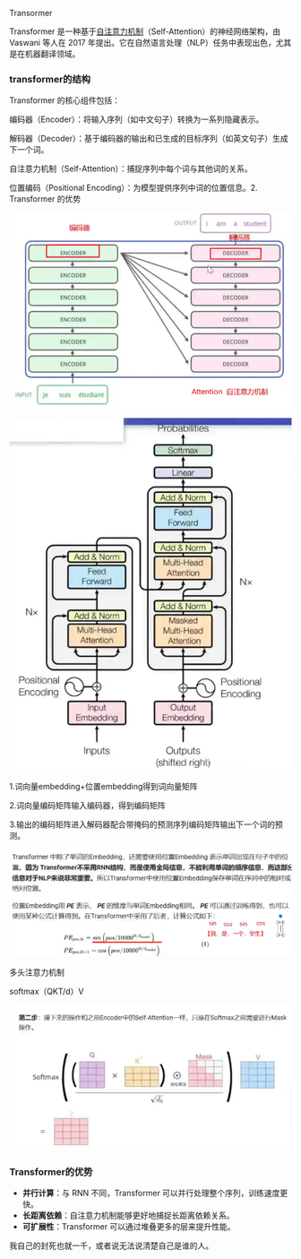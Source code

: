 Transormer

Transformer 是一种基于[自注意力机制](https://so.csdn.net/so/search?q=自注意力机制&spm=1001.2101.3001.7020)（Self-Attention）的神经网络架构，由 Vaswani 等人在 2017 年提出。它在自然语言处理（NLP）任务中表现出色，尤其是在机器翻译领域。

### transformer的结构

Transformer 的核心组件包括：

编码器（Encoder）：将输入序列（如中文句子）转换为一系列隐藏表示。

解码器（Decoder）：基于编码器的输出和已生成的目标序列（如英文句子）生成下一个词。

自注意力机制（Self-Attention）：捕捉序列中每个词与其他词的关系。

位置编码（Positional Encoding）：为模型提供序列中词的位置信息。2. Transformer 的优势

![image-20250710101303085](./assets/image-20250710101303085.png)

![image-20250710101330748](./assets/image-20250710101330748.png)

1.词向量embedding+位置embedding得到词向量矩阵

2.词向量编码矩阵输入编码器，得到编码矩阵

3.输出的编码矩阵进入解码器配合带掩码的预测序列编码矩阵输出下一个词的预测。

![image-20250710102330985](./assets/image-20250710102330985.png)

多头注意力机制

softmax（QKT/d）V



![image-20250710103639451](./assets/image-20250710103639451.png)

### Transformer的优势

- **并行计算**：与 RNN 不同，Transformer 可以并行处理整个序列，训练速度更快。
- **长距离依赖**：自注意力机制能够更好地捕捉长距离依赖关系。
- **可扩展性**：Transformer 可以通过堆叠更多的层来提升性能。



我自己的封死也就一千，或者说无法说清楚自己是谁的人。